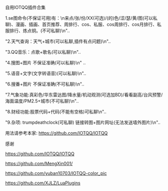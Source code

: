 自用IOTQQ插件合集



1.se图命令(不保证可用)有：\n来点/张/份/XX(可选)/(的)色/涩/瑟/黄/图(可以私聊)、漫画、插画、首页推荐、周排行、cos、私服、cos周排行、cos月排行、私服排行、炼点铜。(不可私聊)\n"..

"2.天气查询：天气+城市(可以私聊,插件有点问题)\n"..

"3.QQ音乐：点歌+歌名(可以私聊)\n"..

"4.搜图+图片 不保证准确(可以私聊)\n"	..

"5.语音+文字(文字转语音)(可以私聊)\n"..

"6.搜番+图片 不保证准确(不可私聊)\n"..

"7.气象功能:真彩色/华东雷达图/降水量/机动观测(可选加BD)/看看副高/台风预警/海面温度/PM2.5+城市(不可私聊)\n"..

"8.财经功能:股票代码+代码(不能有空格)可私聊\n"..

"9.杂项: trumpdeathclock(可私聊) 链接转图+图片网址(无法发送墙外图片)\n"..

用法请参考本家:
https://github.com/IOTQQ/IOTQQ


感谢

https://github.com/IOTQQ/IOTQQ

https://github.com/MengXin001/

https://github.com/yuban10703/IOTQQ-color_pic

https://github.com/XJLZ/LuaPlugins
